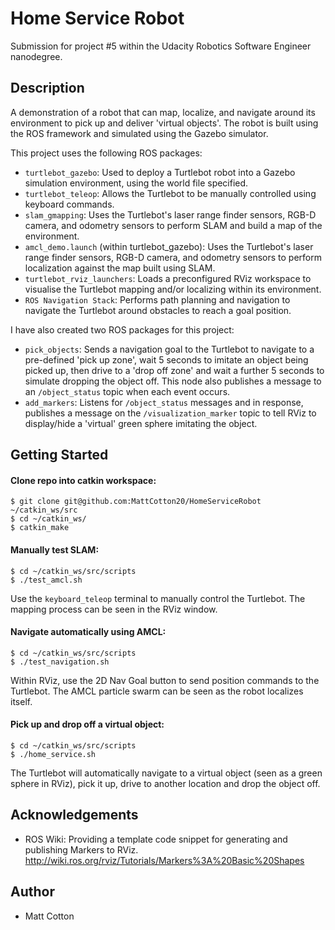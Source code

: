 # Home Service Robot

Submission for project #5 within the Udacity Robotics Software Engineer nanodegree.

## Description

A demonstration of a robot that can map, localize, and navigate around its environment to pick up and deliver 'virtual objects'. The robot is built using the ROS framework and simulated using the Gazebo simulator.

This project uses the following ROS packages:
* `turtlebot_gazebo`: Used to deploy a Turtlebot robot into a Gazebo simulation environment, using the world file specified.
* `turtlebot_teleop`: Allows the Turtlebot to be manually controlled using keyboard commands.
* `slam_gmapping`: Uses the Turtlebot's laser range finder sensors, RGB-D camera, and odometry sensors to perform SLAM and build a map of the environment.
* `amcl_demo.launch` (within turtlebot_gazebo): Uses the Turtlebot's laser range finder sensors, RGB-D camera, and odometry sensors to perform localization against the map built using SLAM.
* `turtlebot_rviz_launchers`: Loads a preconfigured RViz workspace to visualise the Turtlebot mapping and/or localizing within its environment.
* `ROS Navigation Stack`: Performs path planning and navigation to navigate the Turtlebot around obstacles to reach a goal position.

I have also created two ROS packages for this project:
* `pick_objects`: Sends a navigation goal to the Turtlebot to navigate to a pre-defined 'pick up zone', wait 5 seconds to imitate an object being picked up, then drive to a 'drop off zone' and wait a further 5 seconds to simulate dropping the object off. This node also publishes a message to an `/object_status` topic when each event occurs.
* `add_markers`: Listens for `/object_status` messages and in response, publishes a message on the `/visualization_marker` topic to tell RViz to display/hide a 'virtual' green sphere imitating the object.

## Getting Started
#### Clone repo into catkin workspace:
```
$ git clone git@github.com:MattCotton20/HomeServiceRobot ~/catkin_ws/src
$ cd ~/catkin_ws/
$ catkin_make
```

#### Manually test SLAM:
```
$ cd ~/catkin_ws/src/scripts
$ ./test_amcl.sh
```
Use the `keyboard_teleop` terminal to manually control the Turtlebot. The mapping process can be seen in the RViz window.

#### Navigate automatically using AMCL:
```
$ cd ~/catkin_ws/src/scripts
$ ./test_navigation.sh
```
Within RViz, use the 2D Nav Goal button to send position commands to the Turtlebot. The AMCL particle swarm can be seen as the robot localizes itself.

#### Pick up and drop off a virtual object:
```
$ cd ~/catkin_ws/src/scripts
$ ./home_service.sh
```
The Turtlebot will automatically navigate to a virtual object (seen as a green sphere in RViz), pick it up, drive to another location and drop the object off.

## Acknowledgements
* ROS Wiki: Providing a template code snippet for generating and publishing Markers to RViz.
http://wiki.ros.org/rviz/Tutorials/Markers%3A%20Basic%20Shapes

## Author

* Matt Cotton
